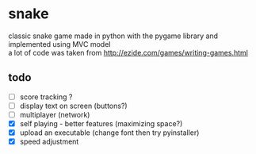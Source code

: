 snake
=====

classic snake game made in python with the pygame library and implemented using MVC model  
a lot of code was taken from http://ezide.com/games/writing-games.html

todo
----
- [ ] score tracking ?
- [ ] display text on screen (buttons?)
- [ ] multiplayer (network)
- [x] self playing - better features (maximizing space?)
- [x] upload an executable (change font then try pyinstaller)
- [x] speed adjustment
